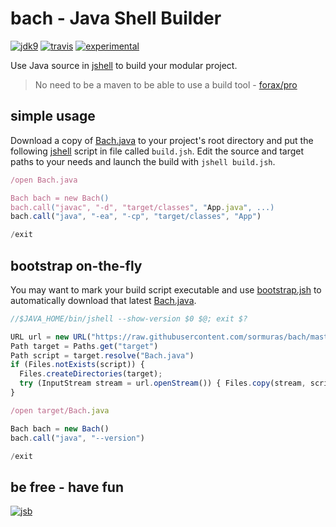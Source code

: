 # bach - Java Shell Builder
 
[![jdk9](https://img.shields.io/badge/jdk-9-blue.svg)](https://docs.oracle.com/javase/9/index.html)
[![travis](https://travis-ci.org/sormuras/bach.svg?branch=master)](https://travis-ci.org/sormuras/bach)
[![experimental](https://img.shields.io/badge/api-experimental-yellow.svg)](https://jitpack.io/com/github/sormuras/bach/master-SNAPSHOT/javadoc/)

Use Java source in [jshell] to build your modular project.

> No need to be a maven to be able to use a build tool - [forax/pro](https://github.com/forax/pro)

## simple usage

Download a copy of [Bach.java] to your project's root directory and put the
following [jshell] script in file called `build.jsh`. Edit the source and
target paths to your needs and launch the build with `jshell build.jsh`.

```javascript
/open Bach.java

Bach bach = new Bach()
bach.call("javac", "-d", "target/classes", "App.java", ...)
bach.call("java", "-ea", "-cp", "target/classes", "App")

/exit
```

## bootstrap on-the-fly

You may want to mark your build script executable and use [bootstrap.jsh] to
automatically download that latest [Bach.java].

```javascript
//$JAVA_HOME/bin/jshell --show-version $0 $@; exit $?

URL url = new URL("https://raw.githubusercontent.com/sormuras/bach/master/src/main/java/Bach.java");
Path target = Paths.get("target")
Path script = target.resolve("Bach.java")
if (Files.notExists(script)) {
  Files.createDirectories(target);
  try (InputStream stream = url.openStream()) { Files.copy(stream, script); }
}

/open target/Bach.java

Bach bach = new Bach()
bach.call("java", "--version")

/exit
```

## be free - have fun
[![jsb](https://upload.wikimedia.org/wikipedia/commons/thumb/6/65/Bachsiegel.svg/220px-Bachsiegel.svg.png)](https://wikipedia.org/wiki/Johann_Sebastian_Bach)

[jshell]: https://docs.oracle.com/javase/9/tools/jshell.htm
[Bach.java]: https://github.com/sormuras/bach/blob/master/src/main/java/Bach.java
[bootstrap.jsh]: https://github.com/sormuras/bach/blob/master/bootstrap.jsh
